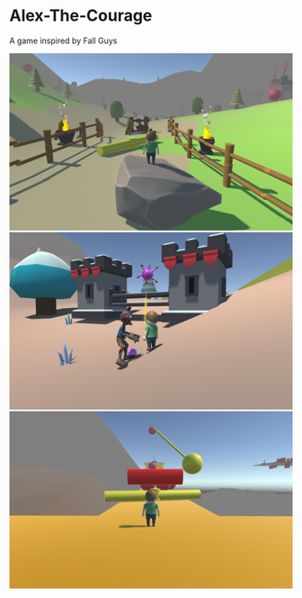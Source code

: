 # Alex-The-Courage
A game inspired by Fall Guys

![ingame ss 1](https://github.com/honwenxuan/Alex-The-Courage/blob/01899dc3bbaa0aac35a2f45909b2b09744fea176/screenshot/Environment.png)
![ingame ss 2](https://github.com/honwenxuan/Alex-The-Courage/blob/01899dc3bbaa0aac35a2f45909b2b09744fea176/screenshot/Enemies.png)
![ingame ss 3](https://github.com/honwenxuan/Alex-The-Courage/blob/01899dc3bbaa0aac35a2f45909b2b09744fea176/screenshot/Obstacles.png)

